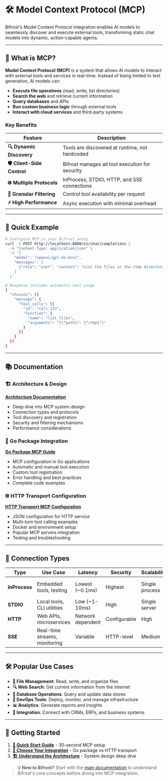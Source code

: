 # 🛠️ Model Context Protocol (MCP)

Bifrost's Model Context Protocol integration enables AI models to seamlessly discover and execute external tools, transforming static chat models into dynamic, action-capable agents.

---

## 🎯 What is MCP?

**Model Context Protocol (MCP)** is a system that allows AI models to interact with external tools and services in real-time. Instead of being limited to text generation, AI models can:

- **Execute file operations** (read, write, list directories)
- **Search the web** and retrieve current information
- **Query databases** and APIs
- **Run custom business logic** through external tools
- **Interact with cloud services** and third-party systems

### Key Benefits

| Feature                    | Description                                     |
| -------------------------- | ----------------------------------------------- |
| **🔍 Dynamic Discovery**   | Tools are discovered at runtime, not hardcoded  |
| **🛡️ Client-Side Control** | Bifrost manages all tool execution for security |
| **🌐 Multiple Protocols**  | InProcess, STDIO, HTTP, and SSE connections     |
| **🎯 Granular Filtering**  | Control tool availability per request           |
| **⚡ High Performance**    | Async execution with minimal overhead           |

---

## 🚀 Quick Example

```bash
# Configure MCP in your Bifrost setup
curl -X POST http://localhost:8080/v1/chat/completions \
  -H "Content-Type: application/json" \
  -d '{
    "model": "openai/gpt-4o-mini",
    "messages": [
      {"role": "user", "content": "List the files in the /tmp directory"}
    ]
  }'

# Response includes automatic tool usage
{
  "choices": [{
    "message": {
      "tool_calls": [{
        "id": "call_123",
        "function": {
          "name": "list_files",
          "arguments": "{\"path\": \"/tmp\"}"
        }
      }]
    }
  }]
}
```

---

## 📚 Documentation

### 🏗️ Architecture & Design

**[Architecture Documentation](architecture/mcp.md)**

- Deep dive into MCP system design
- Connection types and protocols
- Tool discovery and registration
- Security and filtering mechanisms
- Performance considerations

### 🔧 Go Package Integration

**[Go Package MCP Guide](usage/go-package/mcp.md)**

- MCP configuration in Go applications
- Automatic and manual tool execution
- Custom tool registration
- Error handling and best practices
- Complete code examples

### 🌐 HTTP Transport Configuration

**[HTTP Transport MCP Configuration](usage/http-transport/configuration/mcp.md)**

- JSON configuration for HTTP service
- Multi-turn tool calling examples
- Docker and environment setup
- Popular MCP servers integration
- Testing and troubleshooting

---

## 🔌 Connection Types

| Type         | Use Case                          | Latency           | Security     | Scalability   | Availability      |
| ------------ | --------------------------------- | ----------------- | ------------ | ------------- | ----------------- |
| **InProcess**| Embedded tools, testing           | Lowest (~0.1ms)   | Highest      | Single process| Go package only   |
| **STDIO**    | Local tools, CLI utilities        | Low (~1-10ms)     | High         | Single server | All transports    |
| **HTTP**     | Web APIs, microservices           | Network dependent | Configurable | High          | All transports    |
| **SSE**      | Real-time streams, monitoring     | Variable          | HTTP-level   | Medium        | All transports    |

---

## 🛠️ Popular Use Cases

- **📁 File Management**: Read, write, and organize files
- **🔍 Web Search**: Get current information from the internet
- **💾 Database Operations**: Query and update data stores
- **🔧 DevOps Tools**: Deploy, monitor, and manage infrastructure
- **📊 Analytics**: Generate reports and insights
- **🤝 Integration**: Connect with CRMs, ERPs, and business systems

---

## 🎉 Getting Started

1. **[📖 Quick Start Guide](quickstart/README.md)** - 30-second MCP setup
2. **[🎯 Choose Your Integration](usage/README.md)** - Go package vs HTTP transport
3. **[🏗️ Understand the Architecture](architecture/mcp.md)** - System design deep dive

> **💡 New to Bifrost?** Start with the [main documentation](README.md) to understand Bifrost's core concepts before diving into MCP integration.
